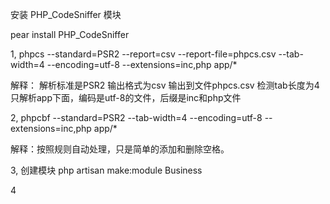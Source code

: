 
安装 PHP_CodeSniffer 模块

pear install PHP_CodeSniffer

1, phpcs --standard=PSR2 --report=csv --report-file=phpcs.csv --tab-width=4 --encoding=utf-8 --extensions=inc,php app/*

解释： 解析标准是PSR2 输出格式为csv 输出到文件phpcs.csv 检测tab长度为4  只解析app下面，编码是utf-8的文件，后缀是inc和php文件

2, phpcbf --standard=PSR2 --tab-width=4 --encoding=utf-8 --extensions=inc,php app/*

解释：按照规则自动处理，只是简单的添加和删除空格。

3, 创建模块
php artisan make:module Business

4

